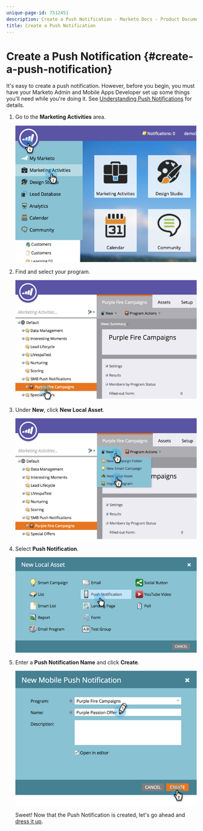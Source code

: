 ```yaml
---
unique-page-id: 7512451
description: Create a Push Notification - Marketo Docs - Product Documentation
title: Create a Push Notification
---
```


# Create a Push Notification {#create-a-push-notification}

It's easy to create a push notification. However, before you begin, you must have your Marketo Admin and Mobile Apps Developer set up some things you'll need while you're doing it. See [Understanding Push Notifications](understanding-push-notifications.md) for details.

1. Go to the **Marketing Activities** area.

   ![](assets/image2015-4-22-18-3a46-3a14.png)

1. Find and select your program.

   ![](assets/image2015-4-23-13-3a31-3a43.png)

1. Under **New**, click **New Local Asset**.

   ![](assets/image2015-4-23-13-3a33-3a20.png)

1. Select **Push Notification**.

   ![](assets/image2015-4-23-13-3a35-3a6.png)

1. Enter a **Push Notification Name** and click **Create**.

   ![](assets/image2015-4-23-13-3a36-3a56.png)

   Sweet! Now that the Push Notification is created, let's go ahead and [dress it up](configure-mobile-push-notification.md).

